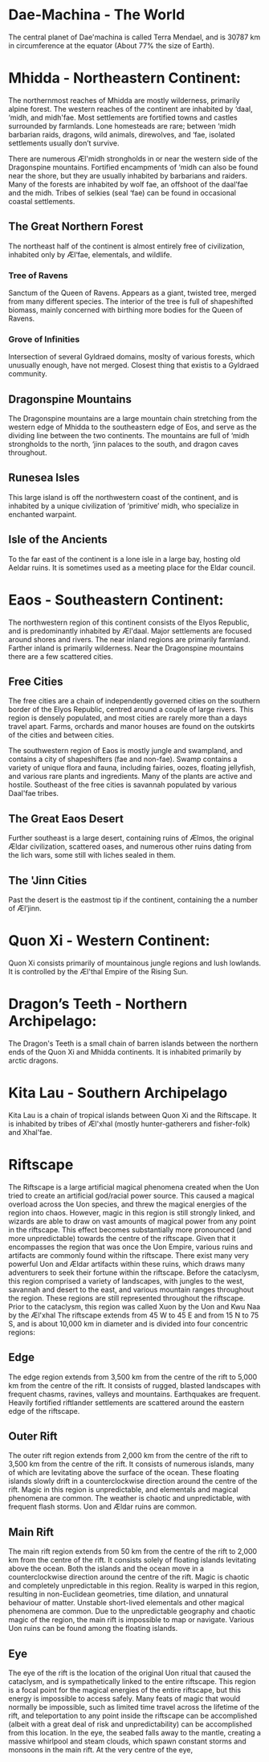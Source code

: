 # Dae-Machina - The World

The central planet of Dae'machina is called Terra Mendael, and is 30787 km in circumference at the equator (About 77% the size of Earth).


# Mhidda - Northeastern Continent: 

The northernmost reaches of Mhidda are mostly wilderness, primarily alpine forest. 
The western reaches of the continent are inhabited by ‘daal, ‘midh, and midh'fae. Most settlements are fortified towns and castles surrounded by farmlands. Lone homesteads are rare; between ‘midh barbarian raids, dragons, wild animals, 
direwolves, and ‘fae, isolated settlements usually don’t survive.

There are numerous Æl'midh strongholds in or near the western side of the Dragonspine mountains. 
Fortified encampments of ‘midh can also be found near the shore, but they are usually inhabited by barbarians and raiders.
Many of the forests are inhabited by wolf fae, an offshoot of the daal’fae and the midh. Tribes of selkies (seal ‘fae) can be found in occasional coastal settlements.


## The Great Northern Forest

The northeast half of the continent is almost entirely free of civilization, inhabited only by Æl‘fae, elementals, and wildlife. 

### Tree of Ravens

Sanctum of the Queen of Ravens. Appears as a giant, twisted tree, merged from many different species.
The interior of the tree is full of shapeshifted biomass, mainly concerned with birthing more bodies for the Queen of Ravens.

### Grove of Infinities

Intersection of several Gyldraed domains, moslty of various forests, which unusually enough, have not merged.
Closest thing that existis to a Gyldraed community. 

## Dragonspine Mountains

The Dragonspine mountains are a large mountain chain stretching from the western edge of Mhidda to the southeastern edge of Eos, and serve as the dividing line between the two continents. 
The mountains are full of ‘midh strongholds to the north, ‘jinn palaces to the south, and dragon caves throughout. 

## Runesea Isles

This large island is off the northwestern coast of the continent, and is inhabited by a unique civilization of ‘primitive’ midh, who specialize in enchanted warpaint.

## Isle of the Ancients

To the far east of the continent is a lone isle in a large bay, hosting old Aeldar ruins. It is sometimes used as a meeting place for the Eldar council.

# Eaos - Southeastern Continent:
The northwestern region of this continent consists of the Elyos Republic, and is predominantly inhabited by Æl'daal. Major settlements are focused around shores and rivers. The near inland regions are primarily farmland. 
Farther inland is primarily wilderness. Near the Dragonspine mountains there are a few scattered cities.

## Free Cities

The free cities are a chain of independently governed cities on the southern border of the Elyos Republic, centred around a couple of large rivers. This region is densely populated, and most cities are rarely more than a days 
travel apart. Farms, orchards and manor houses are found on the outskirts of the cities and between cities.

The southwestern region of Eaos is mostly jungle and swampland, and contains a city of shapeshifters (fae and non-fae). Swamp contains a variety of unique flora and fauna, including fairies, oozes, floating jellyfish, and 
various rare plants and ingredients. Many of the plants are active and hostile.
Southeast of the free cities is savannah populated by various Daal'fae tribes. 

## The Great Eaos Desert

Further southeast is a large desert, containing ruins of Ælmos, the original Ældar civilization, scattered oases, and numerous other ruins dating from the lich wars, some still with liches sealed in them.

## The 'Jinn Cities
Past the desert is the eastmost tip if the continent, containing the a number of Æl‘jinn.

# Quon Xi - Western Continent:

Quon Xi consists primarily of mountainous jungle regions and lush lowlands. It is controlled by the Æl'thal Empire of the Rising Sun.

# Dragon’s Teeth - Northern Archipelago: 
The Dragon's Teeth is a small chain of barren islands between the northern ends of the Quon Xi and Mhidda continents. It is inhabited primarily by arctic dragons.

# Kita Lau - Southern Archipelago

Kita Lau is a chain of tropical islands between Quon Xi and the Riftscape. It is inhabited by tribes of Æl'xhal (mostly hunter-gatherers and fisher-folk) and Xhal'fae.

# Riftscape

The Riftscape is a large artificial magical phenomena created when the Uon tried to create an artificial god/racial power source. This caused a magical overload across the Uon species, and threw the magical energies of the region 
into chaos. However, magic in this region is still strongly linked, and wizards are able to draw on vast amounts of magical power from any point in the riftscape. This effect becomes substantially more pronounced (and more 
unpredictable) towards the centre of the riftscape. Given that it encompasses the region that was once the Uon Empire, various ruins and artifacts are commonly found within the riftscape. There exist many very powerful Uon and 
Ældar artifacts within these ruins, which draws many adventurers to seek their fortune within the riftscape. Before the cataclysm, this region comprised a variety of landscapes, with jungles to the west, savannah and desert to 
the east, and various mountain ranges throughout the region. These regions are still represented throughout the riftscape. 
Prior to the cataclysm, this region was called Xuon by the Uon and Kwu Naa by the Æl'xhal
The riftscape extends from 45 W to 45 E and from 15 N to 75 S, and is about 10,000 km in diameter and is divided into four concentric regions:

## Edge

The edge region extends from 3,500 km from the centre of the rift to 5,000 km from the centre of the rift. It consists of rugged, blasted landscapes with frequent chasms, ravines, valleys and mountains. Earthquakes are frequent.
Heavily fortified riftlander settlements are scattered around the eastern edge of the riftscape.

## Outer Rift

The outer rift region extends from 2,000 km from the centre of the rift to 3,500 km from the centre of the rift. It consists of numerous islands, many of which are levitating above the surface of the ocean. These floating 
islands slowly drift in a counterclockwise direction around the centre of the rift. Magic in this region is unpredictable, and elementals and magical phenomena are common. The weather is chaotic and unpredictable, with frequent 
flash storms. Uon and Ældar ruins are common.

## Main Rift

The main rift region extends from 50 km from the centre of the rift to 2,000 km from the centre of the rift. It consists solely of floating islands levitating above the ocean. Both the islands and the ocean move in a 
counterclockwise direction around the centre of the rift. Magic is chaotic and completely unpredictable in this region. Reality is warped in this region, resulting in non-Euclidean geometries, time dilation, and unnatural 
behaviour of matter. Unstable short-lived elementals and other magical phenomena are common. Due to the unpredictable geography and chaotic magic of the region, the main rift is impossible to map or navigate. Various Uon ruins 
can be found among the floating islands.

## Eye 

The eye of the rift is the location of the original Uon ritual that caused the cataclysm, and is sympathetically linked to the entire riftscape. This region is a focal point for the magical energies of the entire riftscape, but 
this energy is impossible to access safely. Many feats of magic that would normally be impossible, such as limited time travel across the lifetime of the rift, and teleportation to any point inside the riftscape can be 
accomplished (albeit with a great deal of risk and unpredictability) can be accomplished from this location. In the eye, the seabed falls away to the mantle, creating a massive whirlpool and steam clouds, which spawn constant 
storms and monsoons in the main rift. At the very centre of the eye, 